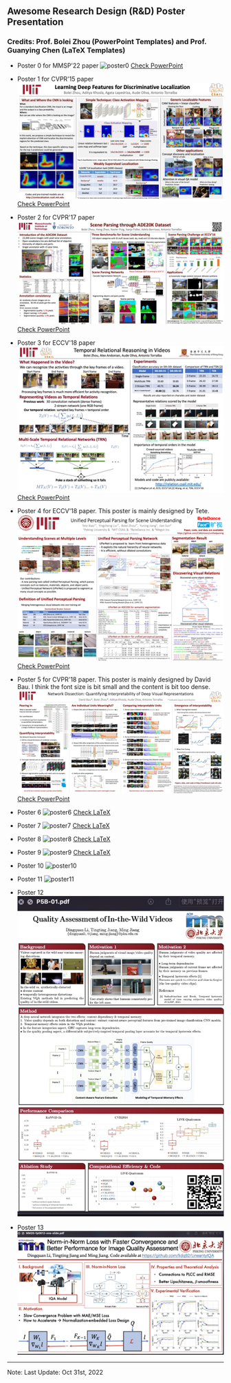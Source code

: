 ## Awesome Research Design (R&D) Poster Presentation
### Credits: Prof. Bolei Zhou (PowerPoint Templates) and Prof. Guanying Chen (LaTeX Templates)

* Poster 0 for MMSP'22 paper
![poster0](https://user-images.githubusercontent.com/31528604/198813122-c23a9224-2d92-446e-af4d-1656c5797918.png)
[Check PowerPoint](NLNet_Poster_PowerPoint/NLNet_Poster.pptx?raw=true)

* Poster 1 for CVPR'15 paper
![poster1](poster_cvpr15_CAM_PowerPoint/poster_cvpr15_CAM.jpg)
[Check PowerPoint](poster_cvpr15_CAM_PowerPoint/poster_cvpr15_CAM.pptx?raw=true)

* Poster 2 for CVPR'17 paper
![poster2](poster_cvpr17_ade20k_PowerPoint/poster_cvpr17_ade20k.jpg)
[Check PowerPoint](poster_cvpr17_ade20k_PowerPoint/poster_cvpr17_ade20k.pptx?raw=true)

* Poster 3 for ECCV'18 paper
![poster3](poster_eccv18_trn_PowerPoint/poster_eccv18_trn.jpg)
[Check PowerPoint](poster_eccv18_trn_PowerPoint/poster_eccv18_trn.pptx?raw=true)

* Poster 4 for ECCV'18 paper. This poster is mainly designed by Tete. 
![poster4](poster_eccv18_upernet_PowerPoint/poster_eccv18_upernet.jpg)
[Check PowerPoint](poster_eccv18_upernet_PowerPoint/poster_eccv18_upernet.pptx?raw=true)

* Poster 5 for CVPR'18 paper. This poster is mainly designed by David Bau. I think the font size is bit small and the content is bit too dense.
![poster5](poster_cvpr18_netdissect_PowerPoint/poster_cvpr18_netdissect.jpg)
[Check PowerPoint](poster_cvpr18_netdissect_PowerPoint/poster_cvpr18_netdissect.pptx)

* Poster 6
![poster6](https://user-images.githubusercontent.com/31528604/198813172-b43ffd64-a57a-437a-9a99-4922b0645fbb.png)
[Check LaTeX](https://github.com/SuperBruceJia/Poster_Template/tree/main/DeepHDRVideo_Poster_LaTeX)

* Poster 7
![poster7](https://user-images.githubusercontent.com/31528604/198813248-54daca74-0130-4d98-9a3c-adfc2d829db8.png)
[Check LaTeX](https://github.com/SuperBruceJia/Poster_Template/tree/main/PS-FCN_Poster_LaTeX)

* Poster 8
![poster8](https://user-images.githubusercontent.com/31528604/198813267-fc477b51-f971-44d3-bf86-692965d01cc1.png)
[Check LaTeX](https://github.com/SuperBruceJia/Poster_Template/tree/main/SDPS-Net_Poster_LaTeX)

* Poster 9
![poster9](https://user-images.githubusercontent.com/31528604/198813294-1bf30b66-fcbd-4e0b-9851-6a1b3086773c.png)
[Check LaTeX](https://github.com/SuperBruceJia/Poster_Template/tree/main/TOM-Net_Poster_LaTeX)

* Poster 10
![poster10](Others/Poster_10.png)

* Poster 11
![poster11](Others/Poster_11.png)

* Poster 12
![poster12](Others/Poster_12.jpeg)

* Poster 13
![poster13](Others/Poster_13.jpeg)

---
Note: Last Update: Oct 31st, 2022
